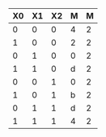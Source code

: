 | X0 | X1 | X2 | M  |M  |
| --- | --- | --- | --- | --- |
|  0 |  0 |  0 |  4 |  2 |
|  1 |  0 |  0 |  2 |  2 |
|  0 |  1 |  0 |  0 |  2 |
|  1 |  1 |  0 |  d |  2 |
|  0 |  0 |  1 |  0 |  2 |
|  1 |  0 |  1 |  b |  2 |
|  0 |  1 |  1 |  d |  2 |
|  1 |  1 |  1 |  4 |  2 |
